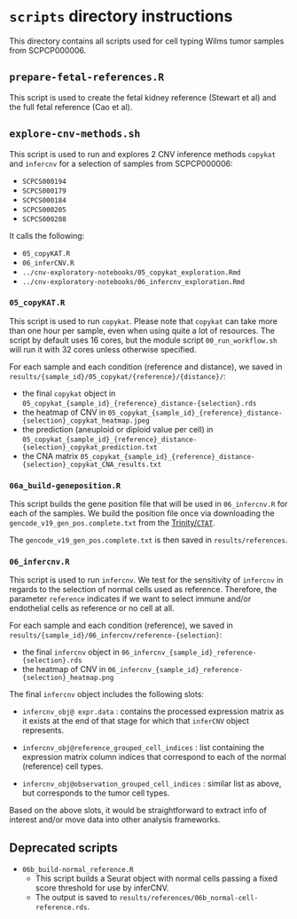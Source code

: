 # `scripts` directory instructions

This directory contains all scripts used for cell typing Wilms tumor samples from SCPCP000006.


## `prepare-fetal-references.R`

This script is used to create the fetal kidney reference (Stewart et al) and the full fetal reference (Cao et al).

## `explore-cnv-methods.sh`

This script is used to run and explores 2 CNV inference methods `copykat` and `infercnv` for a selection of samples from SCPCP000006:

- `SCPCS000194`
- `SCPCS000179`
- `SCPCS000184`
- `SCPCS000205`
- `SCPCS000208`

It calls the following:

- `05_copyKAT.R`
- `06_inferCNV.R`
- `../cnv-exploratory-notebooks/05_copykat_exploration.Rmd`
- `../cnv-exploratory-notebooks/06_infercnv_exploration.Rmd`


### `05_copyKAT.R`

This script is used to run `copykat`.
Please note that `copykat` can take more than one hour per sample, even when using quite a lot of resources.
The script by default uses 16 cores, but the module script `00_run_workflow.sh` will run it with 32 cores unless otherwise specified.

For each sample and each condition (reference and distance), we saved in `results/{sample_id}/05_copykat/{reference}/{distance}/`:

- the final `copykat` object in `05_copykat_{sample_id}_{reference}_distance-{selection}.rds`
- the heatmap of CNV in `05_copykat_{sample_id}_{reference}_distance-{selection}_copykat_heatmap.jpeg`
- the prediction (aneuploid or diploid value per cell) in `05_copykat_{sample_id}_{reference}_distance-{selection}_copykat_prediction.txt`
- the CNA matrix `05_copykat_{sample_id}_{reference}_distance-{selection}_copykat_CNA_results.txt`


### `06a_build-geneposition.R`

This script builds the gene position file that will be used in `06_infercnv.R` for each of the samples.
We build the position file once via downloading the `gencode_v19_gen_pos.complete.txt` from the [Trinity/`CTAT`](https://data.broadinstitute.org/Trinity/CTAT/cnv/gencode_v19_gen_pos.complete.txt).

The `gencode_v19_gen_pos.complete.txt` is then saved in `results/references`.



### `06_infercnv.R`

This script is used to run `infercnv`.
We test for the sensitivity of `infercnv` in regards to the selection of normal cells used as reference.
Therefore, the parameter `reference` indicates if we want to select immune and/or endothelial cells as reference or no cell at all.

For each sample and each condition (reference), we saved in `results/{sample_id}/06_infercnv/reference-{selection}`:
- the final `infercnv` object in `06_infercnv_{sample_id}_reference-{selection}.rds`
- the heatmap of CNV in `06_infercnv_{sample_id}_reference-{selection}_heatmap.png`

The final `infercnv` object includes the following slots:

- `infercnv_obj@ expr.data` : contains the processed expression matrix as it exists at the end of that stage for which that `inferCNV` object represents.

- `infercnv_obj@reference_grouped_cell_indices` : list containing the expression matrix column indices that correspond to each of the normal (reference) cell types.

- `infercnv_obj@observation_grouped_cell_indices` : similar list as above, but corresponds to the tumor cell types.

Based on the above slots, it would be straightforward to extract info of interest and/or move data into other analysis frameworks.

## Deprecated scripts

- `06b_build-normal_reference.R`
  - This script builds a Seurat object with normal cells passing a fixed score threshold for use by inferCNV.
  - The output is saved to `results/references/06b_normal-cell-reference.rds`.

